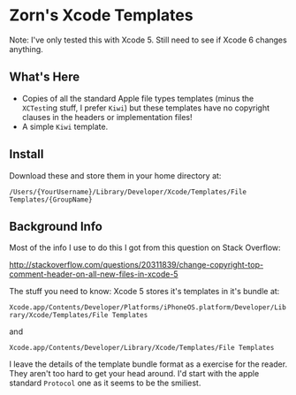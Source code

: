 # Zorn's Xcode Templates

Note: I've only tested this with Xcode 5. Still need to see if Xcode 6 changes anything.

## What's Here

* Copies of all the standard Apple file types templates (minus the `XCTest`ing stuff, I prefer `Kiwi`) but these templates have no copyright clauses in the headers or implementation files!
* A simple `Kiwi` template.

## Install

Download these and store them in your home directory at:

`/Users/{YourUsername}/Library/Developer/Xcode/Templates/File Templates/{GroupName}`

## Background Info

Most of the info I use to do this I got from this question on Stack Overflow:

<http://stackoverflow.com/questions/20311839/change-copyright-top-comment-header-on-all-new-files-in-xcode-5>

The stuff you need to know: Xcode 5 stores it's templates in it's bundle at:

`Xcode.app/Contents/Developer/Platforms/iPhoneOS.platform/Developer/Library/Xcode/Templates/File Templates`
 
 and
 
`Xcode.app/Contents/Developer/Library/Xcode/Templates/File Templates`



I leave the details of the template bundle format as a exercise for the reader. They aren't too hard to get your head around. I'd start with the apple standard `Protocol` one as it seems to be the smiliest.